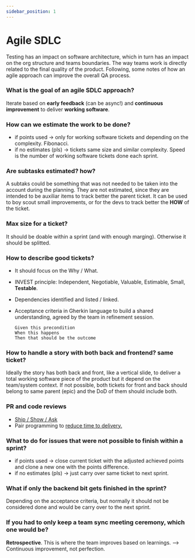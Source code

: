 ```yaml
---
sidebar_position: 1
---
```


# Agile SDLC

Testing has an impact on software architecture, which in turn has an impact on the org structure and teams boundaries. The way teams work is directly related to the final quality of the product. Following, some notes of how an agile approach can improve the overall QA process.

### What is the goal of an agile SDLC approach?

Iterate based on **early feedback** (can be async!) and **continuous improvement** to deliver **working software**.

### How can we estimate the work to be done?

- if points used -> only for working software tickets and depending on the complexity. Fibonacci.
- if no estimates (pls) -> tickets same size and similar complexity. Speed is the number of working software tickets done each sprint.

### Are subtasks estimated? how?

A subtaks could be something that was not needed to be taken into the account during the planning. They are not estimated, since they are intended to be auxiliar items to track better the parent ticket. It can be used to boy scout small improvements, or for the devs to track better the **HOW** of the ticket.

### Max size for a ticket?

It should be doable within a sprint (and with enough marging). Otherwise it should be splitted.

### How to describe good tickets?

- It should focus on the Why / What.
- INVEST principle: Independent, Negotiable, Valuable, Estimable, Small, **Testable**.
- Dependencies identified and listed / linked.
- Acceptance criteria in Gherkin language to build a shared understanding, agreed by the team in refinement session.

  ```gherkin
  Given this precondition
  When this happens
  Then that should be the outcome
  ```

### How to handle a story with both back and frontend? same ticket?

Ideally the story has both back and front, like a vertical slide, to deliver a total working software piece of the product but it depend on the team/system context. If not possible, both tickets for front and back should belong to same parent (epic) and the DoD of them should include both.

### PR and code reviews

- [Ship / Show / Ask](https://martinfowler.com/articles/ship-show-ask.html)
- Pair programming to [reduce time to delivery.](https://www.eferro.net/2021/09/code-reviews-synchronous-and.html)

### What to do for issues that were not possible to finish within a sprint?

- if points used -> close current ticket with the adjusted achieved points and clone a new one with the points difference.
- if no estimates (pls) -> just carry over same ticket to next sprint.

### What if only the backend bit gets finished in the sprint?

Depending on the acceptance criteria, but normally it should not be considered done and would be carry over to the next sprint.

### If you had to only keep a team sync meeting ceremony, which one would be?

**Retrospective**. This is where the team improves based on learnings. --> Continuous improvement, not perfection.
